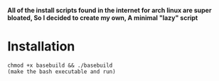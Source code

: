 **All of the install scripts found in the internet for arch linux are super bloated, So I decided to create my own, A minimal "lazy" script**

# Installation


```
chmod +x basebuild && ./basebuild
(make the bash executable and run)

